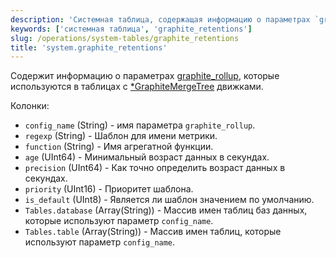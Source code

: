 ```yaml
---
description: 'Системная таблица, содержащая информацию о параметрах `graphite_rollup`, которые используются в таблицах с движками типа `GraphiteMergeTree`.'
keywords: ['системная таблица', 'graphite_retentions']
slug: /operations/system-tables/graphite_retentions
title: 'system.graphite_retentions'
---
```


Содержит информацию о параметрах [graphite_rollup](../../operations/server-configuration-parameters/settings.md#graphite), которые используются в таблицах с [\*GraphiteMergeTree](../../engines/table-engines/mergetree-family/graphitemergetree.md) движками.

Колонки:

- `config_name` (String) - имя параметра `graphite_rollup`.
- `regexp` (String) - Шаблон для имени метрики.
- `function` (String) - Имя агрегатной функции.
- `age` (UInt64) - Минимальный возраст данных в секундах.
- `precision` (UInt64) - Как точно определить возраст данных в секундах.
- `priority` (UInt16) - Приоритет шаблона.
- `is_default` (UInt8) - Является ли шаблон значением по умолчанию.
- `Tables.database` (Array(String)) - Массив имен таблиц баз данных, которые используют параметр `config_name`.
- `Tables.table` (Array(String)) - Массив имен таблиц, которые используют параметр `config_name`.
